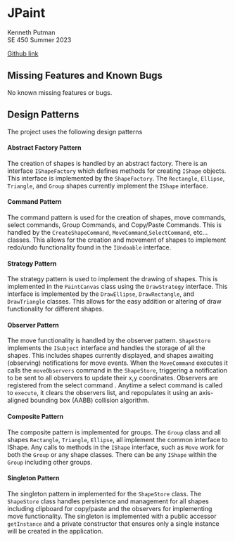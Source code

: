 # JPaint
Kenneth Putman <br>
SE 450 Summer 2023

[Github link](https://github.com/kennyputman/JPaint)

## Missing Features and Known Bugs
No known missing features or bugs.

## Design Patterns
The project uses the following design patterns

#### Abstract Factory Pattern
The creation of shapes is handled by an abstract factory. 
There is an interface `IShapeFactory` which defines methods for creating `IShape` objects.
This interface is implemented by the `ShapeFactory`. The `Rectangle`, `Ellipse`, `Triangle`, and 
`Group` shapes currently implement the `IShape` interface. 

#### Command Pattern
The command pattern is used for the creation of shapes, move commands, select commands, Group Commands, and Copy/Paste
Commands. This is handled by the `CreateShapeCommand`, `MoveCommand`,`SelectCommand`, etc... classes.
This allows for the creation and movement of shapes to implement redo/undo functionality found in the `IUndoable` interface. 

#### Strategy Pattern
The strategy pattern is used to implement the drawing of shapes. This is implemented in the 
`PaintCanvas` class using the `DrawStrategy` interface. This interface is implemented by the 
`DrawEllipse`, `DrawRectangle`, and `DrawTriangle` classes. This allows for the easy addition or
altering of draw functionality for different shapes. 

#### Observer Pattern
The move functionality is handled by the observer pattern. `ShapeStore` implements the `ISubject` interface
and handles the storage of all the shapes. This includes shapes currently displayed, and shapes awaiting (observing)
notifications for move events. When the `MoveCommand` executes it calls the `moveObservers` command 
in the `ShapeStore`, triggering a notification to be sent to all observers to update their x,y coordinates. 
Observers are registered from the select command . Anytime a select command is called to `execute`, 
it clears the observers list, and repopulates it using an axis-aligned bounding box (AABB) collision algorithm. 

#### Composite Pattern
The composite pattern is implemented for groups. The `Group` class and all shapes `Rectangle`,
`Triangle`, `Ellipse`, all implement the common interface to IShape. Any calls to methods in the 
`IShape` interface, such as `Move` work for both the `Group` or any shape classes. There can 
be any `IShape` within the `Group` including other groups. 

#### Singleton Pattern
The singleton pattern in implemented for the `ShapeStore` class. The `ShapeStore` class handles
persistence and management for all shapes including clipboard for copy/paste and the observers
for implementing move functionality. The singleton is implemented with a public accessor `getInstance`
and a private constructor that ensures only a single instance will be created in the application.
